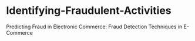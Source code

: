 # Identifying-Fraudulent-Activities
Predicting Fraud in Electronic Commerce:  Fraud  Detection Techniques in E-Commerce
